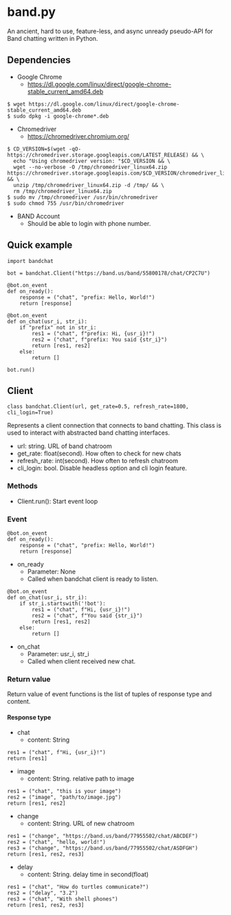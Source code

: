 band.py
=======
An ancient, hard to use, feature-less, and async unready pseudo-API for Band chatting written in Python.


Dependencies
------------
* Google Chrome
  * https://dl.google.com/linux/direct/google-chrome-stable_current_amd64.deb
```
$ wget https://dl.google.com/linux/direct/google-chrome-stable_current_amd64.deb
$ sudo dpkg -i google-chrome*.deb
```

* Chromedriver
  * https://chromedriver.chromium.org/
```
$ CD_VERSION=$(wget -qO- https://chromedriver.storage.googleapis.com/LATEST_RELEASE) && \
  echo "Using chromedriver version: "$CD_VERSION && \
  wget --no-verbose -O /tmp/chromedriver_linux64.zip https://chromedriver.storage.googleapis.com/$CD_VERSION/chromedriver_linux64.zip && \
  unzip /tmp/chromedriver_linux64.zip -d /tmp/ && \
  rm /tmp/chromedriver_linux64.zip
$ sudo mv /tmp/chromedriver /usr/bin/chromedriver
$ sudo chmod 755 /usr/bin/chromedriver
```

* BAND Account
  * Should be able to login with phone number.


Quick example
-------------
```
import bandchat

bot = bandchat.Client("https://band.us/band/55800178/chat/CP2C7U")

@bot.on_event
def on_ready():
    response = ("chat", "prefix: Hello, World!")
    return [response]

@bot.on_event
def on_chat(usr_i, str_i):
    if "prefix" not in str_i:
        res1 = ("chat", f"prefix: Hi, {usr_i}!")
        res2 = ("chat", f"prefix: You said {str_i}")
        return [res1, res2]
    else:
        return []

bot.run()
```

## Client
```
class bandchat.Client(url, get_rate=0.5, refresh_rate=1800, cli_login=True)
```
Represents a client connection that connects to band chatting. This class is used to interact with abstracted band chatting interfaces.

* url: string. URL of band chatroom
* get_rate: float(second). How often to check for new chats
* refresh_rate: int(second). How often to refresh chatroom
* cli_login: bool. Disable headless option and cli login feature.

### Methods
* Client.run(): Start event loop

### Event
```
@bot.on_event
def on_ready():
    response = ("chat", "prefix: Hello, World!")
    return [response]
```
* on_ready
  * Parameter: None
  * Called when bandchat client is ready to listen.

```
@bot.on_event
def on_chat(usr_i, str_i):
    if str_i.startswith('!bot'):
        res1 = ("chat", f"Hi, {usr_i}!")
        res2 = ("chat", f"You said {str_i}")
        return [res1, res2]
    else:
        return []
```
* on_chat
  * Parameter: usr_i, str_i
  * Called when client received new chat.

### Return value
Return value of event functions is the list of tuples of response type and content.

#### Response type
* chat
  * content: String
```
res1 = ("chat", f"Hi, {usr_i}!")
return [res1]
```
* image
  * content: String. relative path to image
```
res1 = ("chat", "this is your image")
res2 = ("image", "path/to/image.jpg")
return [res1, res2]
```
* change
  * content: String. URL of new chatroom
```
res1 = ("change", "https://band.us/band/77955502/chat/ABCDEF")
res2 = ("chat", "hello, world!")
res3 = ("change", "https://band.us/band/77955502/chat/ASDFGH")
return [res1, res2, res3]
```
* delay
  * content: String. delay time in second(float)
```
res1 = ("chat", "How do turtles communicate?")
res2 = ("delay", "3.2")
res3 = ("chat", "With shell phones")
return [res1, res2, res3]
```